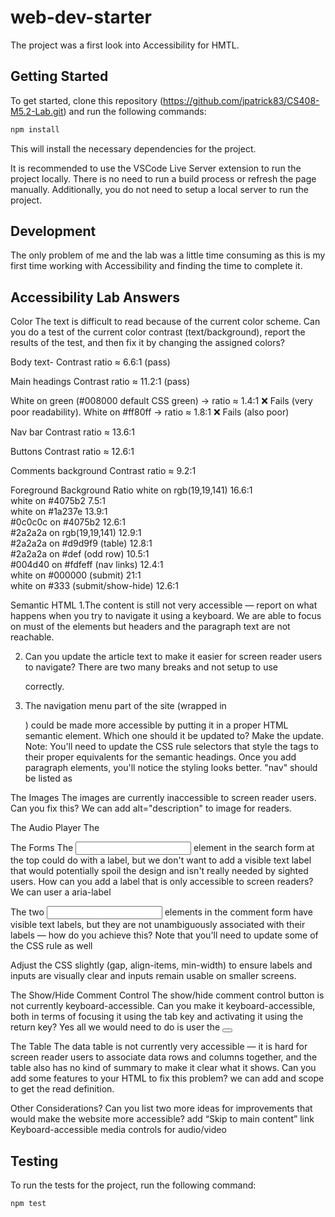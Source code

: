 # web-dev-starter

The project was a first look into Accessibility for HMTL.

## Getting Started

To get started, clone this repository (https://github.com/jpatrick83/CS408-M5.2-Lab.git) and run the following commands:

```bash
npm install
```
This will install the necessary dependencies for the project.

It is recommended to use the VSCode Live Server extension to run the project
locally. There is no need to run a build process or refresh the page manually. Additionally,
you do not need to setup a local server to run the project.

## Development

The only problem of me and the lab was a little time consuming as this is my first time working with Accessibility and finding the time to complete it.

## Accessibility Lab Answers

Color
The text is difficult to read because of the current color scheme. Can you do a test of the current color contrast (text/background), report the results of the test, and then fix it by changing the assigned colors?

Body text- 
   Contrast ratio ≈ 6.6:1 (pass)

Main headings
   Contrast ratio ≈ 11.2:1 (pass)
   
   White on green (#008000 default CSS green) → ratio ≈ 1.4:1 ❌ Fails (very poor readability).
   White on #ff80ff → ratio ≈ 1.8:1 ❌ Fails (also poor)

Nav bar
   Contrast ratio ≈ 13.6:1

Buttons
   Contrast ratio ≈ 12.6:1

Comments background
   Contrast ratio ≈ 9.2:1

Foreground	Background	Ratio
white on rgb(19,19,141)	16.6:1	
white on #4075b2	7.5:1	
white on #1a237e	13.9:1	
#0c0c0c on #4075b2	12.6:1	
#2a2a2a on rgb(19,19,141)	12.9:1	
#2a2a2a on #d9d9f9 (table)	12.8:1	
#2a2a2a on #def (odd row)	10.5:1	
#004d40 on #fdfeff (nav links)	12.4:1		
white on #000000 (submit)	21:1	
white on #333 (submit/show-hide)	12.6:1	

Semantic HTML
1.The content is still not very accessible — report on what happens when you try to navigate it using a keyboard.
    We are able to focus on must of the elements but headers and the paragraph text are not reachable.

2. Can you update the article text to make it easier for screen reader users to navigate? There are two many breaks and not 
   setup to use <p> correctly.

3. The navigation menu part of the site (wrapped in <div class="nav"></div>) could be made more accessible by putting it in a proper HTML semantic element. Which one should it be updated to? Make the update.
Note: You'll need to update the CSS rule selectors that style the tags to their proper equivalents for the semantic headings. Once you add paragraph elements, you'll notice the styling looks better.
 "nav" should be listed as <nav>

The Images
The images are currently inaccessible to screen reader users. Can you fix this? We can add alt="description" to image for readers.

The Audio Player
The <audio> player isn't accessible to hearing impaired (deaf) people — can you add some kind of accessible alternative for these users? we can add a transcript of the file.
The <audio> player isn't accessible to those using older browsers that don't support HTML audio. How can you allow them to still access the audio? We can provide and way
to download the file.

The Forms
The <input> element in the search form at the top could do with a label, but we don't want to add a visible text label that would potentially spoil the design and isn't really needed by sighted users. How can you add a label that is only accessible to screen readers? We can user a aria-label

The two <input> elements in the comment form have visible text labels, but they are not unambiguously associated with their labels — how do you achieve this? Note that you'll need to update some of the CSS rule as well

Adjust the CSS slightly (gap, align-items, min-width) to ensure labels and inputs are visually clear and inputs remain usable on smaller screens.

The Show/Hide Comment Control
The show/hide comment control button is not currently keyboard-accessible. Can you make it keyboard-accessible, both in terms of focusing it using the tab key and activating it using the return key? Yes all we would need to do is user the <button></button>

The Table
The data table is not currently very accessible — it is hard for screen reader users to associate data rows and columns together, and the table also has no kind of summary to make it clear what it shows. Can you add some features to your HTML to fix this problem? we can add <table summary> and scope to get the read definition.

Other Considerations?
Can you list two more ideas for improvements that would make the website more accessible?
add “Skip to main content” link
Keyboard-accessible media controls for audio/video


## Testing

To run the tests for the project, run the following command:

```bash
npm test
```

